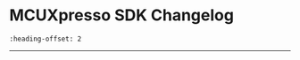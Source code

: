 # MCUXpresso SDK Changelog

```{include} /examples/_boards/mimxrt685audevk/ChangeLog_board.md
:heading-offset: 2
```
---
